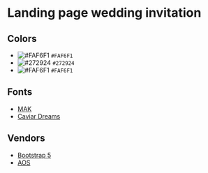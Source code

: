 # Landing page wedding invitation

## Colors

- ![#FAF6F1](https://placehold.co/15x15/FAF6F1/FAF6F1.png) `#FAF6F1`
- ![#272924](https://placehold.co/15x15/272924/272924.png) `#272924`
- ![#FAF6F1](https://placehold.co/15x15/FAF6F1/FAF6F1.png) `#FAF6F1`

## Fonts

- [MAK](https://fonts-online.ru/fonts/mak)
- [Caviar Dreams](https://fonts-online.ru/fonts/caviar-dreams)

## Vendors

- [Bootstrap 5](https://getbootstrap.com/)
- [AOS](https://michalsnik.github.io/aos/)